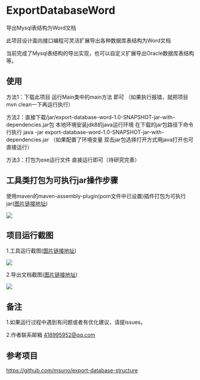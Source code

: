 # ExportDatabaseWord
导出Mysql表结构为Word文档

此项目设计面向接口编程可灵活扩展导出各种数据库表结构为Word文档

当前完成了Mysql表结构的导出实现，也可以自定义扩展导出Oracle数据库表结构等。

## 使用
方法1：下载此项目  运行Main类中的main方法 即可
（如果执行报错，就把项目mvn clean一下再运行执行）

方法2：直接下载/jar/export-database-word-1.0-SNAPSHOT-jar-with-dependencies.jar包 
本地环境安装jdk8的java运行环境 在下载的jar包路径下命令行执行
java -jar export-database-word-1.0-SNAPSHOT-jar-with-dependencies.jar
（如果配置了环境变量 双击jar包选择打开方式用java打开也可直接运行）

方法3：打包为exe运行文件 直接运行即可（待研究完善）


## 工具类打包为可执行jar操作步骤

使用maven的maven-assembly-plugin(pom文件中已设置)插件打包为可执行jar([图片链接地址](http://forsnow.xin/data2word-example3.png))
 
 
 ![](http://forsnow.xin/data2word-example3.png)

## 项目运行截图 

1.工具运行截图([图片链接地址](http://forsnow.xin/data2word-example1.png))



![](http://forsnow.xin/data2word-example1.png)

2.导出文档截图([图片链接地址](http://forsnow.xin/data2word-example2.png))



![](http://forsnow.xin/data2word-example2.png)

## 备注
1.如果运行过程中遇到有问题或者有优化建议，请提issues。

2.作者联系邮箱 418995952@qq.com

## 参考项目

https://github.com/msuno/export-database-structure




